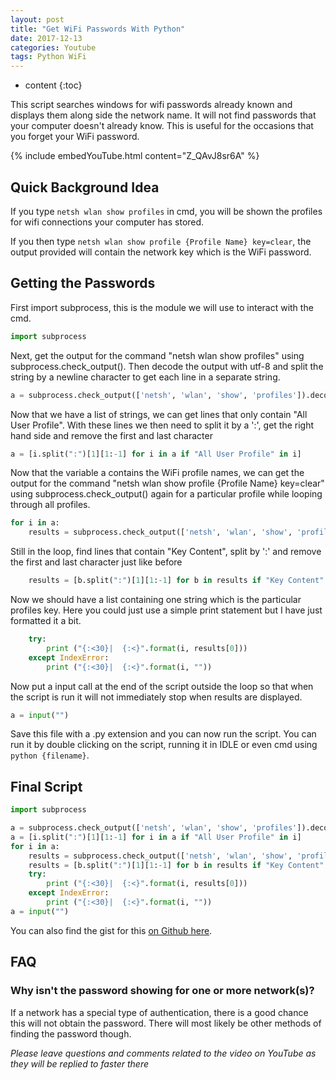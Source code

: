 ```yaml
---
layout: post
title: "Get WiFi Passwords With Python"
date: 2017-12-13
categories: Youtube
tags: Python WiFi
---
```


* content
{:toc}

This script searches windows for wifi passwords already known and displays them along side the network name. It will not find passwords that your computer doesn't already know. This is useful for the occasions that you forget your WiFi password.

{% include embedYouTube.html content="Z_QAvJ8sr6A" %}

## Quick Background Idea
If you type ```netsh wlan show profiles``` in cmd, you will be shown the profiles for wifi connections your computer has stored.

If you then type ```netsh wlan show profile {Profile Name} key=clear```, the output provided will contain the network key which is the WiFi password.

<!-- more -->

## Getting the Passwords
First import subprocess, this is the module we will use to interact with the cmd.

```python
import subprocess
```

Next, get the output for the command "netsh wlan show profiles" using subprocess.check_output(). Then decode the output with utf-8 and split the string by a newline character to get each line in a separate string. 

```python
a = subprocess.check_output(['netsh', 'wlan', 'show', 'profiles']).decode('utf-8').split('\n')
```

Now that we have a list of strings, we can get lines that only contain "All User Profile". With these lines we then need to split it by a ':', get the right hand side and remove the first and last character

```python
a = [i.split(":")[1][1:-1] for i in a if "All User Profile" in i]
```

Now that the variable a contains the WiFi profile names, we can get the output for the command "netsh wlan show profile {Profile Name} key=clear" using subprocess.check_output() again for a particular profile while looping through all profiles.

```python
for i in a:
    results = subprocess.check_output(['netsh', 'wlan', 'show', 'profile', i, 'key=clear']).decode('utf-8').split('\n')
```

Still in the loop, find lines that contain "Key Content", split by ':' and remove the first and last character just like before

```python
    results = [b.split(":")[1][1:-1] for b in results if "Key Content" in b]
```

Now we should have a list containing one string which is the particular profiles key. Here you could just use a simple print statement but I have just formatted it a bit.

```python
    try:
        print ("{:<30}|  {:<}".format(i, results[0]))
    except IndexError:
        print ("{:<30}|  {:<}".format(i, ""))
```

Now put a input call at the end of the script outside the loop so that when the script is run it will not immediately stop when results are displayed.

```python
a = input("")
```

Save this file with a .py extension and you can now run the script. You can run it by double clicking on the script, running it in IDLE or even cmd using ```python {filename}```.

## Final Script

```python
import subprocess

a = subprocess.check_output(['netsh', 'wlan', 'show', 'profiles']).decode('utf-8').split('\n')
a = [i.split(":")[1][1:-1] for i in a if "All User Profile" in i]
for i in a:
    results = subprocess.check_output(['netsh', 'wlan', 'show', 'profile', i, 'key=clear']).decode('utf-8').split('\n')
    results = [b.split(":")[1][1:-1] for b in results if "Key Content" in b]
    try:
        print ("{:<30}|  {:<}".format(i, results[0]))
    except IndexError:
        print ("{:<30}|  {:<}".format(i, ""))
a = input("")
```

You can also find the gist for this [on Github here](https://gist.github.com/brentvollebregt/30d278eae98e2ff221add008259d42bb).

## FAQ

### Why isn't the password showing for one or more network(s)?
If a network has a special type of authentication, there is a good chance this will not obtain the password. There will most likely be other methods of finding the password though.

*Please leave questions and comments related to the video on YouTube as they will be replied to faster there*
